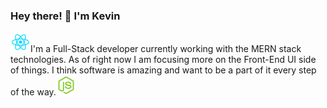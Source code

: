 ### Hey there! 👋 I'm Kevin
  <img src="https://raw.githubusercontent.com/vscode-icons/vscode-icons/master/icons/file_type_reactjs.svg" width="32" height="32">I'm a Full-Stack developer currently working with the MERN stack technologies. As of right now I am focusing more on the Front-End UI side of things. I think software is amazing and want to be a part of it every step of the way.<img src="https://raw.githubusercontent.com/vscode-icons/vscode-icons/master/icons/file_type_node.svg" width="32" height="32"> 


<!--
**kevinlens/kevinlens** is a ✨ _special_ ✨ repository because its `README.md` (this file) appears on your GitHub profile.

Here are some ideas to get you started:

- 🔭 I’m currently working on ...
- 🌱 I’m currently learning ...
- 👯 I’m looking to collaborate on ...
- 🤔 I’m looking for help with ...
- 💬 Ask me about ...
- 📫 How to reach me: ...
- 😄 Pronouns: ...
- ⚡ Fun fact: ...
-->
